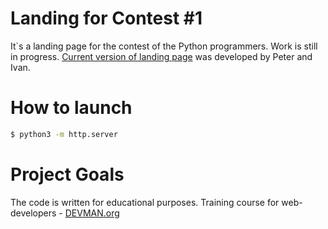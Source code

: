 # Landing for Contest #1

It`s a landing page for the contest of the Python programmers. Work is still in progress.
[Current version of landing page](https://makarovyaroslav.github.io/30_clash_of_markups/) was developed by Peter and Ivan. 

# How to launch

```bash
$ python3 -m http.server
```

# Project Goals

The code is written for educational purposes. Training course for web-developers - [DEVMAN.org](https://devman.org)
